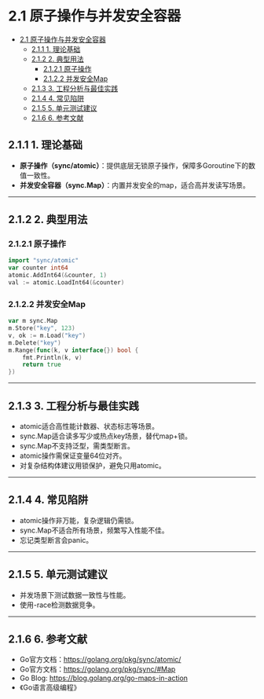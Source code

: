 # 2.1 原子操作与并发安全容器

<!-- TOC START -->
- [2.1 原子操作与并发安全容器](#21-原子操作与并发安全容器)
  - [2.1.1 1. 理论基础](#211-1-理论基础)
  - [2.1.2 2. 典型用法](#212-2-典型用法)
    - [2.1.2.1 原子操作](#2121-原子操作)
    - [2.1.2.2 并发安全Map](#2122-并发安全map)
  - [2.1.3 3. 工程分析与最佳实践](#213-3-工程分析与最佳实践)
  - [2.1.4 4. 常见陷阱](#214-4-常见陷阱)
  - [2.1.5 5. 单元测试建议](#215-5-单元测试建议)
  - [2.1.6 6. 参考文献](#216-6-参考文献)
<!-- TOC END -->

## 2.1.1 1. 理论基础

- **原子操作（sync/atomic）**：提供底层无锁原子操作，保障多Goroutine下的数值一致性。
- **并发安全容器（sync.Map）**：内置并发安全的map，适合高并发读写场景。

---

## 2.1.2 2. 典型用法

### 2.1.2.1 原子操作

```go
import "sync/atomic"
var counter int64
atomic.AddInt64(&counter, 1)
val := atomic.LoadInt64(&counter)
```

### 2.1.2.2 并发安全Map

```go
var m sync.Map
m.Store("key", 123)
v, ok := m.Load("key")
m.Delete("key")
m.Range(func(k, v interface{}) bool {
    fmt.Println(k, v)
    return true
})
```

---

## 2.1.3 3. 工程分析与最佳实践

- atomic适合高性能计数器、状态标志等场景。
- sync.Map适合读多写少或热点key场景，替代map+锁。
- sync.Map不支持泛型，需类型断言。
- atomic操作需保证变量64位对齐。
- 对复杂结构体建议用锁保护，避免只用atomic。

---

## 2.1.4 4. 常见陷阱

- atomic操作非万能，复杂逻辑仍需锁。
- sync.Map不适合所有场景，频繁写入性能不佳。
- 忘记类型断言会panic。

---

## 2.1.5 5. 单元测试建议

- 并发场景下测试数据一致性与性能。
- 使用-race检测数据竞争。

---

## 2.1.6 6. 参考文献

- Go官方文档：<https://golang.org/pkg/sync/atomic/>
- Go官方文档：<https://golang.org/pkg/sync/#Map>
- Go Blog: <https://blog.golang.org/go-maps-in-action>
- 《Go语言高级编程》
